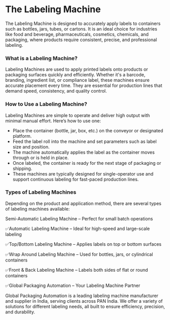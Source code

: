 # The Labeling Machine

The Labeling Machine is designed to accurately apply labels to containers such as bottles, jars, tubes, or cartons. It is an ideal choice for industries like food and beverage, pharmaceuticals, cosmetics, chemicals, and packaging, where products require consistent, precise, and professional labeling.


### What is a Labeling Machine?

Labeling Machines are used to apply printed labels onto products or packaging surfaces quickly and efficiently. Whether it's a barcode, branding, ingredient list, or compliance label, these machines ensure accurate placement every time. They are essential for production lines that demand speed, consistency, and quality control.

### How to Use a Labeling Machine?

Labeling Machines are simple to operate and deliver high output with minimal manual effort. Here’s how to use one:

- Place the container (bottle, jar, box, etc.) on the conveyor or designated platform.
- Feed the label roll into the machine and set parameters such as label size and position.
- The machine automatically applies the label as the container moves through or is held in place.
- Once labeled, the container is ready for the next stage of packaging or shipping.
- These machines are typically designed for single-operator use and support continuous labeling for fast-paced production lines.

### Types of Labeling Machines

Depending on the product and application method, there are several types of labeling machines available:

Semi-Automatic Labeling Machine – Perfect for small batch operations

✅Automatic Labeling Machine – Ideal for high-speed and large-scale labeling

✅Top/Bottom Labeling Machine – Applies labels on top or bottom surfaces

✅Wrap Around Labeling Machine – Used for bottles, jars, or cylindrical containers

✅Front & Back Labeling Machine – Labels both sides of flat or round containers

✅Global Packaging Automation – Your Labeling Machine Partner

Global Packaging Automation is a leading labeling machine manufacturer and supplier in India, serving clients across PAN India. We offer a variety of solutions for different labeling needs, all built to ensure efficiency, precision, and durability.
